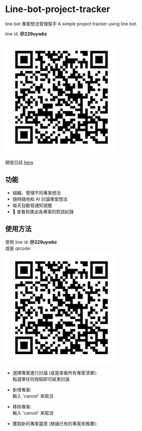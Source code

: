 # Line-bot-project-tracker

line bot 專案想法管理幫手
A simple project tracker using line bot.  

line id: **@229uywbz**  

![line qrcode](/assests/229uywbz.png)

開發日誌 [here](https://tanimalx.notion.site/Line-Pre-assessment-15957b83ce5b8076ba8de5f45839909c?pvs=4)


## 功能
- 組織、管理不同專案想法
- 隨時隨地和 AI 討論專案想法
- 每天自動發通知提醒
- 🚧 查看和匯出各專案的對話紀錄

## 使用方法
使用 line id: **@229uywbz**  
或是 qrcode:  
![line qrcode](/assests/229uywbz.png)

- 選擇專案進行討論 (或是查看所有專案清單):  
  點選單任何按鈕即可結束討論  


- 新增專案:  
  輸入 'cancel' 來取消  

- 移除專案:  
  輸入 'cancel' 來取消  

- 獲取新的專案靈感 (根據已有的專案來推薦):  


